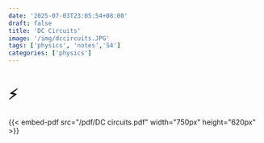 ```yaml
---
date: '2025-07-03T23:05:54+08:00'
draft: false
title: 'DC Circuits'
image: '/img/dccircuits.JPG'
tags: ['physics', 'notes','S4']
categories: ['physics']
---
```


<!--more-->

# ⚡️
{{< embed-pdf src="/pdf/DC circuits.pdf" width="750px" height="620px" >}}
